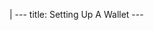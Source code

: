 |
                        ---
                        title: Setting Up A Wallet
                        ---